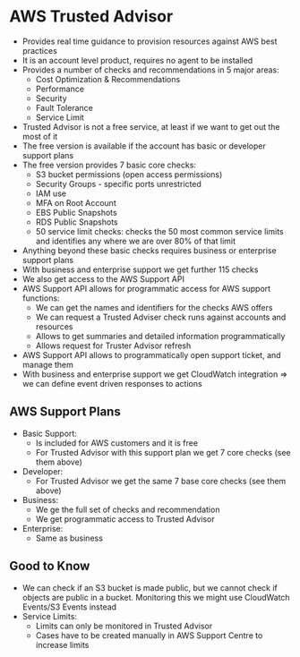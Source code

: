 # AWS Trusted Advisor

- Provides real time guidance to provision resources against AWS best practices
- It is an account level product, requires no agent to be installed
- Provides a number of checks and recommendations in 5 major areas:
    - Cost Optimization & Recommendations
    - Performance
    - Security
    - Fault Tolerance
    - Service Limit
- Trusted Advisor is not a free service, at least if we want to get out the most of it
- The free version is available if the account has basic or developer support plans
- The free version provides 7 basic core checks:
    - S3 bucket permissions (open access permissions)
    - Security Groups - specific ports unrestricted
    - IAM use
    - MFA on Root Account
    - EBS Public Snapshots
    - RDS Public Snapshots
    - 50 service limit checks: checks the 50 most common service limits and identifies any where we are over 80% of that limit
- Anything beyond these basic checks requires business or enterprise support plans
- With business and enterprise support we get further 115 checks
- We also get access to the AWS Support API
- AWS Support API allows for programmatic access for AWS support functions:
    - We can get the names and identifiers for the checks AWS offers
    - We can request a Trusted Adviser check runs against accounts and resources
    - Allows to get summaries and detailed information programmatically
    - Allows request for Truster Advisor refresh
- AWS Support API allows to programmatically open support ticket, and manage them
- With business and enterprise support we get CloudWatch integration => we can define event driven responses to actions

## AWS Support Plans

- Basic Support:
    - Is included for AWS customers and it is free
    - For Trusted Advisor with this support plan we get 7 core checks (see them above)
- Developer:
    - For Trusted Advisor we get the same 7 base core checks (see them above)
- Business:
    - We ge the full set of checks and recommendation
    - We get programmatic access to Trusted Advisor
- Enterprise:
    - Same as business

## Good to Know

- We can check if an S3 bucket is made public, but we cannot check if objects are public in a bucket. Monitoring this we might use CloudWatch Events/S3 Events instead
- Service Limits:
    - Limits can only be monitored in Trusted Advisor
    - Cases have to be created manually in AWS Support Centre to increase limits